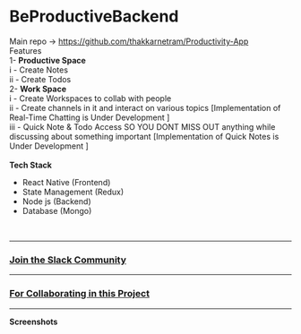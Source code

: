 # BeProductiveBackend
Main repo -> https://github.com/thakkarnetram/Productivity-App
<br>
Features<br>
1- <b> Productive Space </b><br>
  i  - Create Notes <br>
  ii - Create Todos <br>
2- <b> Work Space </b> <br>
  i   - Create Workspaces to collab with people  <br> 
  ii  - Create channels in it and interact on various topics [Implementation of Real-Time Chatting is Under Development ]  <br>
  iii - Quick Note & Todo Access SO YOU DONT MISS OUT anything while discussing about something important [Implementation of Quick Notes is Under Development ] <br>
<br>
<b> Tech Stack </b> <br/>
  - React Native (Frontend) <br>
  - State Management (Redux) <br>
  - Node js (Backend) <br>
  - Database (Mongo)<br>
<br>
<hr>
<h3><a href="https://join.slack.com/t/be-productive-world/shared_invite/zt-22xf2o5va-vZl19htTM3rR1ioEJzl2Cg">Join the Slack Community </a></h3>
<hr>
<h3><a href="./CONTRIBUTING.md">For Collaborating in this Project </a></h3>
<hr>
<b> Screenshots </b> <br>
<br>

